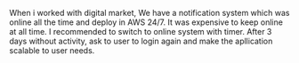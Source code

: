 
When i worked with digital market, We have a notification system which was online all the time and deploy in AWS 24/7. It was expensive to keep online at all time. I recommended to switch to online system with timer. After 3 days without activity, ask to user to login again and make the apllication scalable to user needs.